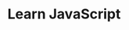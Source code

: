 ---
title: "Learn JavaScript"
by: Jad Joubran
certificate: jedrasiak_learn-javascript_jad-joubran.pdf
weight: 30
---